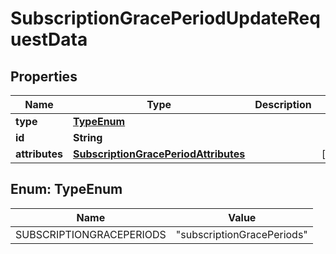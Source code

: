 

# SubscriptionGracePeriodUpdateRequestData


## Properties

| Name | Type | Description | Notes |
|------------ | ------------- | ------------- | -------------|
|**type** | [**TypeEnum**](#TypeEnum) |  |  |
|**id** | **String** |  |  |
|**attributes** | [**SubscriptionGracePeriodAttributes**](SubscriptionGracePeriodAttributes.md) |  |  [optional] |



## Enum: TypeEnum

| Name | Value |
|---- | -----|
| SUBSCRIPTIONGRACEPERIODS | &quot;subscriptionGracePeriods&quot; |



